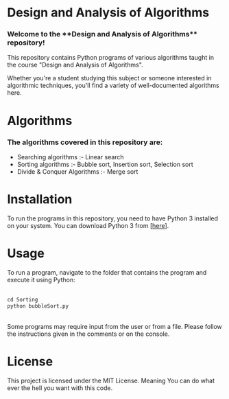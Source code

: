 <h1>Design and Analysis of Algorithms</h1>

<h3> Welcome to the **Design and Analysis of Algorithms** repository! </h3>
This repository contains Python programs of various algorithms taught in the course "Design and Analysis of Algorithms".

Whether you're a student studying this subject or someone interested in algorithmic techniques, you'll find a variety of well-documented algorithms here.

<h1> Algorithms </h1>
<h3>The algorithms covered in this repository are:</h3>
<ul>
  <li>Searching algorithms :- Linear search </li>
  <li>Sorting algorithms :- Bubble sort, Insertion sort, Selection sort</li>
  <li>Divide & Conquer Algorithms :- Merge sort </li>
</ul>

<h1> Installation </h1>
To run the programs in this repository, you need to have Python 3 installed on your system. You can download Python 3 from [<a href="https://www.python.org/downloads/" >here</a>].

<h1>Usage</h1>
To run a program, navigate to the folder that contains the program and execute it using Python: <br>
<br>

```python
cd Sorting
python bubbleSort.py

```
<br>
Some programs may require input from the user or from a file. Please follow the instructions given in the comments or on the console.


<h1> License </h1>
This project is licensed under the MIT License. 
Meaning You can do what ever the hell you want with this code.
